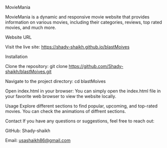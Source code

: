 MovieMania


MovieMania is a dynamic and responsive movie website that provides information on various movies, including their categories, reviews, top rated movies, and much more.

Website URL

Visit the live site: https://shady-shaikh.github.io/blastMoives

Installation

Clone the repository:
git clone https://github.com/Shady-shaikh/blastMoives.git

Navigate to the project directory:
cd blastMoives

Open index.html in your browser:
You can simply open the index.html file in your favorite web browser to view the website locally.

Usage
Explore different sections to find popular, upcoming, and top-rated movies.
You can check the animations of diffrent sections.

Contact
If you have any questions or suggestions, feel free to reach out:

GitHub: Shady-shaikh

Email: usashaikh86@gmail.com
